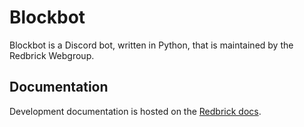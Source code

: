 # Blockbot

Blockbot is a Discord bot, written in Python, that is maintained by the Redbrick Webgroup.

## Documentation

Development documentation is hosted on the [Redbrick docs](https://docs.redbrick.dcu.ie/webgroup/blockbot/).


